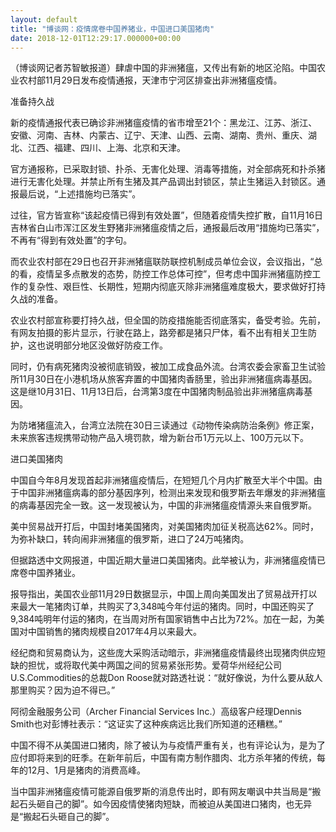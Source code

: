```yaml
---
layout: default
title: "博谈网：疫情席卷中国养猪业，中国进口美国猪肉"
date: 2018-12-01T12:29:17.000000+00:00
---
```


（博谈网记者苏智敏报道）肆虐中国的非洲猪瘟，又传出有新的地区沦陷。中国农业农村部11月29日发布疫情通报，天津市宁河区排查出非洲猪瘟疫情。

准备持久战

新的疫情通报代表已确诊非洲猪瘟疫情的省市增至21个：黑龙江、江苏、浙江、安徽、河南、吉林、内蒙古、辽宁、天津、山西、云南、湖南、贵州、重庆、湖北、江西、福建、四川、上海、北京和天津。

官方通报称，已采取封锁、扑杀、无害化处理、消毒等措施，对全部病死和扑杀猪进行无害化处理。并禁止所有生猪及其产品调出封锁区，禁止生猪运入封锁区。通报最后说，“上述措施均已落实”。

过往，官方皆宣称“该起疫情已得到有效处置”，但随着疫情失控扩散，自11月16日吉林省白山市浑江区发生野猪非洲猪瘟疫情之后，通报最后改用“措施均已落实”，不再有“得到有效处置”的字句。

而农业农村部在29日也召开非洲猪瘟联防联控机制成员单位会议，会议指出，“总的看，疫情呈多点散发的态势，防控工作总体可控”，但考虑中国非洲猪瘟防控工作的复杂性、艰巨性、长期性，短期内彻底灭除非洲猪瘟难度极大，要求做好打持久战的准备。

农业农村部宣称要打持久战，但全国的防疫措施能否彻底落实，备受考验。先前，有网友拍摄的影片显示，行驶在路上，路旁都是猪只尸体，看不出有相关卫生防护，这也说明部分地区没做好防疫工作。

同时，仍有病死猪肉没被彻底销毁，被加工成食品外流。台湾农委会家畜卫生试验所11月30日在小港机场从旅客弃置的中国猪肉香肠里，验出非洲猪瘟病毒基因。这是继10月31日、11月13日后，台湾第3度在中国猪肉制品验出非洲猪瘟病毒基因。

为防堵猪瘟流入，台湾立法院在30日三读通过《动物传染病防治条例》修正案，未来旅客违规携带动物产品入境罚款，增为新台币1万元以上、100万元以下。

进口美国猪肉

中国自今年8月发现首起非洲猪瘟疫情后，在短短几个月内扩散至大半个中国。由于中国非洲猪瘟病毒的部分基因序列，检测出来发现和俄罗斯去年爆发的非洲猪瘟的病毒基因完全一致。这一发现被认为，中国的非洲猪瘟疫情源头来自俄罗斯。

美中贸易战开打后，中国封堵美国猪肉，对美国猪肉加征关税高达62%。同时，为弥补缺口，转向闹非洲猪瘟的俄罗斯，进口了24万吨猪肉。

但据路透中文网报道，中国近期大量进口美国猪肉。此举被认为，非洲猪瘟疫情已席卷中国养猪业。

报导指出，美国农业部11月29日数据显示，中国上周向美国发出了贸易战开打以来最大一笔猪肉订单，共购买了3,348吨今年付运的猪肉。同时，中国还购买了9,384吨明年付运的猪肉，在当周对所有国家销售中占比为72%。加在一起，为美国对中国销售的猪肉规模自2017年4月以来最大。

经纪商和贸易商认为，这些庞大采购活动暗示，非洲猪瘟疫情最终出现猪肉供应短缺的担忧，或将取代美中两国之间的贸易紧张形势。爱荷华州经纪公司U.S.Commodities的总裁Don Roose就对路透社说：“就好像说，为什么要从敌人那里购买？因为迫不得已。”

阿彻金融服务公司（Archer Financial Services Inc.）高级客户经理Dennis Smith也对彭博社表示：“这证实了这种疾病远比我们所知道的还糟糕。”

中国不得不从美国进口猪肉，除了被认为与疫情严重有关，也有评论认为，是为了应付即将来到的旺季。在新年前后，中国有南方制作腊肉、北方杀年猪的传统，每年的12月、1月是猪肉的消费高峰。

当中国非洲猪瘟疫情可能源自俄罗斯的消息传出时，即有网友嘲讽中共当局是“搬起石头砸自己的脚”。如今因疫情使猪肉短缺，而被迫从美国进口猪肉，也无异是“搬起石头砸自己的脚”。

